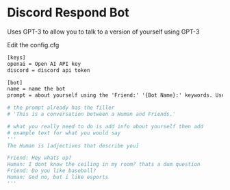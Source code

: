 # Discord Respond Bot
Uses GPT-3 to allow you to talk to a version of yourself using GPT-3

Edit the config.cfg
```txt
[keys]
openai = Open AI API key
discord = discord api token

[bot]
name = name the bot
prompt = about yourself using the 'Friend:' '{Bot Name}:' keywords. Use the bot name you have choosen
```
```python
# the prompt already has the filler
# 'This is a conversation between a Human and Friends.'

# what you really need to do is add info about yourself then add
# example text for what you would say
'''
The Human is [adjectives that describe you]

Friend: Hey whats up?
Human: I dont know the ceiling in my room? thats a dum question
Friend: Do you like baseball?
Human: God no, but i like esports
'''
```
